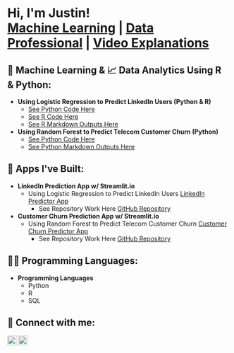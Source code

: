 <h1>Hi, I'm Justin! <br/><a href="https://github.com/justinbrooks2552">Machine Learning</a> | <a href="https://www.linkedin.com/in/justinhbrooks/">Data Professional</a> | <a href="http://www.youtube.com/@05jbrooks">Video Explanations</a></h1>

<h2>🤖 Machine Learning & 📈 Data Analytics Using R & Python:</h2>

- <b>Using Logistic Regression to Predict LinkedIn Users (Python & R)</b>
  - [See Python Code Here](https://github.com/justinbrooks2552/linkedinapp/blob/main/LinkedInProject.py)
  - [See R Code Here](https://github.com/justinbrooks2552/linkedinapp/blob/main/LinkedIn%20Data%20Analysis%20R%20Markdown.Rmd)
  - [See R Markdown Outputs Here](https://github.com/justinbrooks2552/linkedinapp/blob/main/LinkedInDataAnalysisRMarkdownOutputs.pdf)   
- <b>Using Random Forest to Predict Telecom Customer Churn (Python)</b>
  - [See Python Code Here](https://github.com/justinbrooks2552/telecom/blob/main/tpa.py)
  - [See Python Markdown Outputs Here](https://github.com/justinbrooks2552/telecom/blob/main/TelecomCustomerChurnPredictor.pdf)
 
<h2>📲 Apps I've Built:</h2>

- <b>LinkedIn Prediction App w/ Streamlit.io</b>   
  - Using Logistic Regression to Predict LinkedIn Users [LinkedIn Predictor App](https://linkedinpredictor.streamlit.app/)    
    - See Repository Work Here [GitHub Repository](https://github.com/justinbrooks2552/linkedinapp)    
- <b>Customer Churn Prediction App w/ Streamlit.io</b>   
  - Using Random Forest to Predict Telecom Customer Churn [Customer Churn Predictor App](https://telecomcustomerchurn.streamlit.app/)    
    - See Repository Work Here [GitHub Repository](https://github.com/justinbrooks2552/telecom)

<h2>👨‍💻 Programming Languages:</h2>

- <b>Programming Languages</b>   
  - Python   
  - R   
  - SQL   
  
<h2> 🔗 Connect with me:</h2>

[<img align="left" alt="JustinBrooks | LinkedIn" width="22px" src="https://cdn.jsdelivr.net/npm/simple-icons@v3/icons/linkedin.svg" />][linkedin]
[<img align="left" alt="JustinBrooks | YouTube" width="22px" src="https://cdn.jsdelivr.net/npm/simple-icons@v3/icons/youtube.svg" />][youtube]


[linkedin]: https://linkedin.com/in/justinhbrooks
[youtube]: http://www.youtube.com/@05jbrooks


